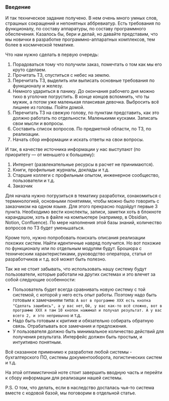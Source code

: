 ### Введение

И так техническое задание получено. В нем очень много умных слов, страшных сокращений и непонятных аббревиатур.
Есть требования по функционалу, по составу аппаратуры, по составу программного обеспечения. Казалось бы, бери и делай,
но давайте представим, что мы новички в разработке программно-аппаратных комплексов, тем более в космической тематике.

Что нам нужно сделать в первую очередь:

1. Порадоваться тому что получили заказ, помечтать о том как мы его круто сделаем.
2. Прочитать ТЗ, спуститься с небес на землю.
3. Перечитать ТЗ, выделить или выписать основные требования по функционалу и железу.
4. Немного удариться в панику. До окончания рабочего дня можно тихо в уголочке погрустить. В конце концов вспомнить, что ты мужик,
   а потом уже маленькая плаксивая девочка. Выбросить всё лишнее из головы. Пойти домой.
5. Перечитать ТЗ на свежую голову, по пунктам представить, как это должно работать по отдельности. Маленькими кусками. Записать свои мысли и вопросы.
6. Составить список вопросов. По предметной области, по ТЗ, по реализации.
7. Начать сбор информации и искать ответы на свои вопросы.


И так, в качестве источника информации у нас выступают (по приоритету — от меньшего к большему):

1. Интернет (развлекательные ресурсы в расчет не принимаются).
2. Книги, профильные журналы, доклады и т.д.
3. Старшие коллеги с профильным опытом, инженерное сообщество, пользователи и т.д.
4. Заказчик

Для начала нужно погрузиться в тематику разработки, ознакомиться с терминологией, основными понятиями, чтобы можно было говорить с заказчиком на одном языке.
Для этого прекрасно подойдут первые 3 пункта. Необходимо вести конспекты, записи, заметки хоть в блокноте карандашом,
хоть в файле на компьютере (например, в Obsidian, Notion, Confluence). По мере наполнения этой базы знаний, количество вопросов по ТЗ будет уменьшаться.

Кроме того, нужно попробовать поискать описания реализации похожих систем. Найти идентичные навряд получится.
Но вот похожие по функционалу или по отдельным модулям будут.
Брошюра с техническим характеристиками, руководство оператора, статья от разработчиков и т.д. всё может быть полезно.


Так же не стоит забывать, что использовать нашу систему будут пользователи, которые работали на других системах и это влечет за собой следующие особенности:

- Пользователь будет всегда сравнивать новую систему с той системой, с которой у него есть опыт работы.
  Поэтому надо быть готовым к замечаниям типа: `А вот в программе ХХХ есть кнопка "Сделать зашибись", а у вас нет`,
  `Ой, у вас как-то всё сложно, вот в программе ХХХ я там 10 кнопок нажимал и получал результат. А у вас всего 2, и это непривычно` и т.д.
- Надо быть готовым к критике и обязательно собирать обратную связь.
  Отрабатывать все замечания и предложения.
- У пользователя должно быть минимальное количество действий для получения результата. Интерфейс должен быть простым, 
и интуитивно понятным. 

Всё сказанное применимо к разработке любой системы - бухгалтерского ПО, системы документооборота, логистических систем и т.д.

На этой оптимистичной ноте стоит завершить вводную часть и перейти к сбору информации для реализации нашей системы.

P.S. О том, что делать, если в наследство досталась чья-то система вместе с кодовой базой, мы поговорим в отдельной статье. 